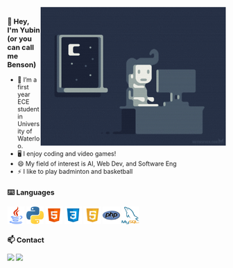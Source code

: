 <img alt="GIF" align="right" height="320px" src="https://github.com/shenbenson/shenbenson/blob/master/assets/programming.gif"/>

### 👋 Hey, I'm Yubin (or you can call me Benson)
- 🌱 I’m a first year ECE student in University of Waterloo.
- 🖥️ I enjoy coding and video games!
- 😄 My field of interest is AI, Web Dev, and Software Eng
- ⚡ I like to play badminton and basketball

### ⌨️ Languages 
<div>
  <img title="Java" alt="Java" src="https://github.com/shenbenson/shenbenson/blob/master/assets/java.png" height="40px">
  <img title="Python" alt="Python" src="https://github.com/shenbenson/shenbenson/blob/master/assets/python.png" height="40px">
  <img title="HTML" alt="HTML" src="https://github.com/shenbenson/shenbenson/blob/master/assets/HTML.png" height="40px">
  <img title="CSS" alt="CSS" src="https://github.com/shenbenson/shenbenson/blob/master/assets/CSS.png" height="40px">
  <img title="JS" alt="JS" src="https://github.com/shenbenson/shenbenson/blob/master/assets/JS.png" height="40px">
  <img title="PHP" alt="PHP" src="https://github.com/shenbenson/shenbenson/blob/master/assets/PHP.png" height="40px">
  <img title="MySQL" alt="MySQL" src="https://github.com/shenbenson/shenbenson/blob/master/assets/MySQL.png" height="40px">
</div>

### 📫 Contact

<a href="https://ybshen.tk" target="_blank"><img src="https://img.shields.io/badge/-My%20Website-red?logo=Internet%20Explorer&logoColor=white"></a> <a href="mailto:yubin.shen@uwaterloo.ca" target="_blank"><img src="https://img.shields.io/badge/-Yubin.Shen@uwaterloo.ca-yellow?logo=Minutemailer&logoColor=white"></a>

<!--
**shenbenson/shenbenson** is a ✨ _special_ ✨ repository because its `README.md` (this file) appears on your GitHub profile.

Here are some ideas to get you started:

- 🔭 I’m currently working on ...
- 🌱 I’m currently learning ...
- 👯 I’m looking to collaborate on ...
- 🤔 I’m looking for help with ...
- 💬 Ask me about ...
- 📫 How to reach me: ...
- 😄 Pronouns: ...
- ⚡ Fun fact: ...
-->
